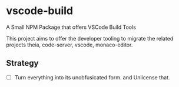 # vscode-build
A Small NPM Package that offers VSCode Build Tools


This project aims to offer the developer tooling to migrate the related projects theia, code-server, vscode, monaco-editor.

## Strategy
- [ ] Turn everything into its unobfusicated form. and Unlicense that.
